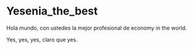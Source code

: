 # Yesenia_the_best

Hola mundo, con ustedes la mejor profesional de economy in the world. 

Yes, yes, yes, claro que yes. 

